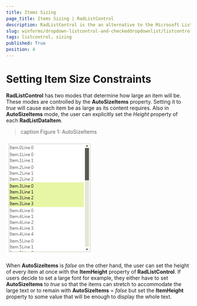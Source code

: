 ```yaml
---
title: Items Sizing
page_title: Items Sizing | RadListControl
description: RadListControl is the an alternative to the Microsoft ListBox control.
slug: winforms/dropdown-listcontrol-and-checkeddropdownlist/listcontrol/features/items-sizing
tags: listcontrol, sizing
published: True
position: 4  
---
```


# Setting Item Size Constraints

__RadListControl__ has two modes that determine how large an item will be. These modes are controlled by the __AutoSizeItems__ property. Setting it to *true* will cause each item be as large as its content requires. Also in __AutoSizeItems__ mode, the user can explicitly set the *Height* property of each __RadListDataItem__. 

>caption Figure 1: AutoSizeItems

![dropdown-and-listcontrol-listcontrol-items-sizing 001](images/dropdown-and-listcontrol-listcontrol-items-sizing001.png)

When __AutoSizeItems__ is *false* on the other hand, the user can set the height of every item at once with the __ItemHeight__ property of __RadListControl__. If users decide to set a large font for example, they either have to set __AutoSizeItems__ to *true* so that the items can stretch to accommodate the large text or to remain with __AutoSizeItems__ = *false* but set the __ItemHeight__ property to some value that will be enough to display the whole text.
